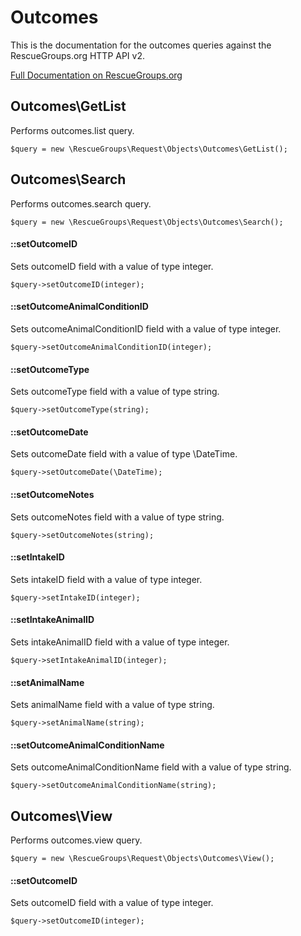 # Outcomes

This is the documentation for the outcomes queries against the RescueGroups.org HTTP API v2.

[Full Documentation on RescueGroups.org](https://userguide.rescuegroups.org/display/APIDG/Object+definitions#Objectdefinitions-outcomes)

## Outcomes\GetList

Performs outcomes.list query.

    $query = new \RescueGroups\Request\Objects\Outcomes\GetList();



## Outcomes\Search

Performs outcomes.search query.

    $query = new \RescueGroups\Request\Objects\Outcomes\Search();

#### ::setOutcomeID

Sets outcomeID field with a value of type integer.

    $query->setOutcomeID(integer);

#### ::setOutcomeAnimalConditionID

Sets outcomeAnimalConditionID field with a value of type integer.

    $query->setOutcomeAnimalConditionID(integer);

#### ::setOutcomeType

Sets outcomeType field with a value of type string.

    $query->setOutcomeType(string);

#### ::setOutcomeDate

Sets outcomeDate field with a value of type \DateTime.

    $query->setOutcomeDate(\DateTime);

#### ::setOutcomeNotes

Sets outcomeNotes field with a value of type string.

    $query->setOutcomeNotes(string);

#### ::setIntakeID

Sets intakeID field with a value of type integer.

    $query->setIntakeID(integer);

#### ::setIntakeAnimalID

Sets intakeAnimalID field with a value of type integer.

    $query->setIntakeAnimalID(integer);

#### ::setAnimalName

Sets animalName field with a value of type string.

    $query->setAnimalName(string);

#### ::setOutcomeAnimalConditionName

Sets outcomeAnimalConditionName field with a value of type string.

    $query->setOutcomeAnimalConditionName(string);



## Outcomes\View

Performs outcomes.view query.

    $query = new \RescueGroups\Request\Objects\Outcomes\View();

#### ::setOutcomeID

Sets outcomeID field with a value of type integer.

    $query->setOutcomeID(integer);





